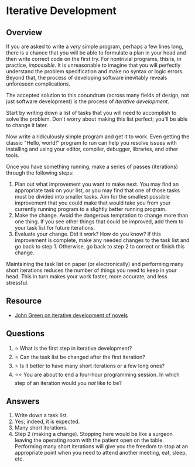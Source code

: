 # Iterative Development
## Overview
If you are asked to write a *very* simple program, perhaps a few lines long, there is a chance that you will be able to formulate a plan in your head and then write correct code on the first try. For nontrivial programs, this is, in practice, *impossible*. It is unreasonable to imagine that you will perfectly understand the problem specification and make no syntax or logic errors. Beyond that, the process of developing software inevitably reveals unforeseen complications.

The accepted solution to this conundrum (across many fields of design, not just software development) is the process of *iterative development*.

Start by writing down a list of tasks that you will need to accomplish to solve the problem. Don't worry about making this list perfect; you'll be able to change it later.

Now write a ridiculously simple program and get it to work. Even getting the classic "Hello, world!" program to run can help you resolve issues with installing and using your editor, compiler, debugger, libraries, and other tools.

Once you have something running, make a series of passes (iterations) through the following steps:

1. Plan out what improvement you want to make next. You may find an appropriate task on your list, or you may find that one of those tasks must be divided into smaller tasks. Aim for the smallest possible improvement that you could make that would take you from your currently running program to a slightly better running program.
1. Make the change. Avoid the dangerous temptation to change more than one thing. If you see other things that could be improved, add them to your task list for future iterations.
1. Evaluate your change. Did it work? How do you know? If this improvement is complete, make any needed changes to the task list and go back to step 1. Otherwise, go back to step 2 to correct or finish this change.

Maintaining the task list on paper (or electronically) and performing many short iterations reduces the number of things you need to keep in your head. This in turn makes your work faster, more accurate, and less stressful.

## Resource
- [John Green on iterative development of novels](https://www.youtube.com/watch?v=PCTO91aBFXk)

## Questions
1. :star: What is the first step in iterative development?
1. :star: Can the task list be changed after the first iteration?
1. :star: Is it better to have many short iterations or a few long ones?
1. :star::star: You are about to end a four-hour programming session. In which step of an iteration would you *not* like to be?

## Answers
1. Write down a task list.
1. Yes; indeed, it is expected.
1. Many short iterations.
1. Step 2 (making a change). Stopping here would be like a surgeon leaving the operating room with the patient open on the table. Performing many short iterations will give you the freedom to stop at an appropriate point when you need to attend another meeting, eat, sleep, etc.
